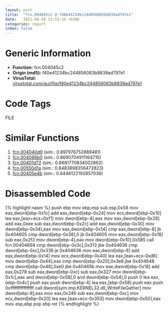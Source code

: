 ```yaml
---
layout: post
title:  "fcn.004045c2 @ f40e41234bc244856083b8839ad797e1"
date:   2021-08-30 15:52:19 +0300
categories: report
index: false
---
```


# Generic Information
- **Function:** fcn.004045c2
- **Origin (md5):** f40e41234bc244856083b8839ad797e1
- **VirusTotal:** [virustotal.com/gui/file/f40e41234bc244856083b8839ad797e1][virustotal_ref]

# Code Tags
<span class="tag" id="FILE">FILE</span>


# Similar Functions

1. [fcn.004040d9][similar_1_ref] (sim.: 0.897976752889481)
2. [fcn.004086b0][similar_2_ref] (sim.: 0.8690704911164715)
3. [fcn.00401d72][similar_3_ref] (sim.: 0.8681770834002862)
4. [fcn.00550d1a][similar_4_ref] (sim.: 0.8483898356472823)
5. [fcn.00405e4b][similar_5_ref] (sim.: 0.8446122192857036)


# Disassembled Code

{% highlight nasm %}
push ebp
mov ebp,esp
sub esp,0x58
mov eax,dword[ebp-0x1c]
add eax,dword[ebp-0x24]
mov ecx,dword[ebp-0x10]
lea eax,[eax+ecx+0xf1]
mov dword[ebp-4],eax
mov eax,dword[ebp-0x28]
add eax,0xee
sub eax,dword[ebp-0x2c]
add eax,dword[ebp-0x30]
mov dword[ebp-0x34],eax
mov eax,dword[ebp-0x14]
cmp eax,dword[ebp-8]
jb 0x404605
cmp dword[ebp-0x38],0
jb 0x404605
mov eax,dword[ebp-0x18]
sub eax,0x2f3
mov dword[ebp-4],eax
mov dword[ebp-0x10],0x585
call fcn.00404694
cmp dword[ebp-0x3c],0x313
jbe 0x404636
cmp dword[ebp-0xc],0x338
je 0x404636
mov eax,dword[ebp-8]
add eax,dword[ebp-0x14]
mov ecx,dword[ebp-0x40]
lea eax,[eax+ecx-0xd6]
mov dword[ebp-0x44],eax
cmp dword[ebp-0x20],0x3e8
jbe 0x404648
cmp dword[ebp-0x48],0xe0
jbe 0x40465b
mov eax,dword[ebp-0x18]
add eax,0x278
sub eax,dword[ebp-0xc]
sub eax,0x327
mov dword[ebp-0x1c],eax
and dword[ebp-0x58],0
and dword[ebp-0x54],0
push 0
lea eax,[ebp-0x4c]
push eax
push dword[ebp-4]
lea eax,[ebp-0x58]
push eax
push 0xffffffffffffffff
call dword[sym.imp.KERNEL32.dll_WriteFileGather]
mov dword[ebp-8],eax
mov eax,0x246
sub eax,dword[ebp-0xc]
mov ecx,dword[ebp-0x20]
lea eax,[eax+ecx-0x353]
mov dword[ebp-0x50],eax
mov esp,ebp
pop ebp
ret 
{% endhighlight %}


[similar_1_ref]: /report/fcn.004040d9@c5a9328b4292c431a6e3f48185308528
[similar_2_ref]: /report/fcn.004086b0@f7fdde1e34169179beb179f5c2c38adb
[similar_3_ref]: /report/fcn.00401d72@c5a9328b4292c431a6e3f48185308528
[similar_4_ref]: /report/fcn.00550d1a@8bd41b732eefb1ee271fb434070dd021
[similar_5_ref]: /report/fcn.00405e4b@f7fdde1e34169179beb179f5c2c38adb
[virustotal_ref]: https://www.virustotal.com/gui/file/f40e41234bc244856083b8839ad797e1